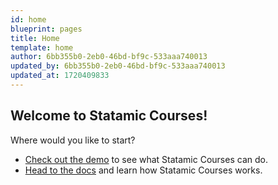 ```yaml
---
id: home
blueprint: pages
title: Home
template: home
author: 6bb355b0-2eb0-46bd-bf9c-533aaa740013
updated_by: 6bb355b0-2eb0-46bd-bf9c-533aaa740013
updated_at: 1720409833
---
```

## Welcome to Statamic Courses!

Where would you like to start?

- [Check out the demo](/courses) to see what Statamic Courses can do.
- [Head to the docs](/#) and learn how Statamic Courses works.
